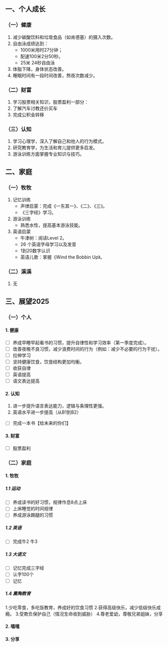 
## **一、个人成长**
### **（一）健康**
1. 减少碳酸饮料和垃圾食品（如肯德基）的摄入次数。
2. 自由泳成绩达到：
    - 1000米用时27分钟；
    - 配速100米2分50秒。
    - 25米 24秒自由泳
1. 体脂下降，身体状态改善。
2. 睡眠时间有一段时间改善，熬夜次数减少。


### **（二）财富**
1. 学习股票相关知识，股票盈利一部分：
2. 了解汽车讨教还价买车
3. 完成公积金转移

### **（三）认知**
1. 学习心理学，深入了解自己和他人的行为模式。
2. 研究教育学，为生活和育儿提供更多启发。
3. 游泳训练方面掌握专业知识与技巧。


## **二、家庭**
### **（一）牧牧**
1. 记忆训练
    -  声律启蒙：完成《一东其一》、《二》、《三》。
    - 《三字经》学习。
3. 游泳训练
    - 熟悉水性，提高基本游泳技能。
4. 英语启蒙
    - 牛津树：阅读Level 2。
    - 26 个英语字母学习以及发音
    - 1到20数字认识
    - 英语儿歌：掌握《Wind the Bobbin Up》。

### **（二）溪溪**
1. 无

## 三、展望2025
###  **（一）个人**
#### 1. 健康
- [ ] 养成早睡早起看书的习惯，提升自律性和学习效率（第一季度完成）。
- [ ] 改善夜晚不良习惯，减少浪费时间的行为（例如：减少不必要的行为干扰）。
- [ ] 拉伸学习
- [ ] 坚持健康饮食，饮食结构更加均衡。
- [ ] 收获自律
- [ ] 英语提高
- [ ] 语文表达提高

#### 2. 认知
1. 进一步提升语言表达能力，逻辑与条理性更强。
2. 英语水平进一步提高（从B1到B2）
- [ ] 完成一本书【给未来的你们】
#### 3. 财富
- [ ] 股票盈利

### **（二）家庭**
#### 1. 牧牧
##### 1.1 运动
- [ ] 养成读书的好习惯，规律作息8点上床
- [ ] 上床睡觉的时间规律
- [ ] 养成游泳踢腿的习惯
##### 1.2 英语 
- [ ] 完成牛2 牛3
##### 1.3 大语文
- [ ] 记忆完成三字经
- [ ] 认字100个
- [ ] 记忆

##### 1.4 熏陶教育
1.少吃零食，多吃饭教育，养成好的饮食习惯
2.获得高级快乐，减少低级快乐成瘾。
3.受欺负保护自己（情况生命收到威胁）
4.尊老爱幼，尊敬兄弟姐妹，分享

#### 2. 嘻嘻
#### 3. 分享


